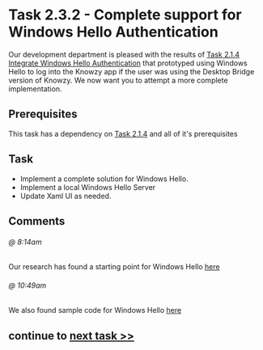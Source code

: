 # Task 2.3.2 - Complete support for Windows Hello Authentication

Our development department is pleased with the results of [Task 2.1.4 Integrate Windows Hello Authentication](214_WindowsHello.md) 
that prototyped using Windows Hello to log into the Knowzy app if the user was using the Desktop Bridge version of Knowzy. We now want you to
attempt a more complete implementation.

## Prerequisites 

This task has a dependency on [Task 2.1.4](214_WindowsHello.md) and all of it's prerequisites

## Task 

* Implement a complete solution for Windows Hello.
* Implement a local Windows Hello Server
* Update Xaml UI as needed.

## Comments

###### @ 8:14am
Our research has found a starting point for Windows Hello [here](https://docs.microsoft.com/en-us/windows/uwp/security/microsoft-passport)

###### @ 10:49am
We also found sample code for Windows Hello [here](https://github.com/Microsoft/Windows-universal-samples/tree/6370138b150ca8a34ff86de376ab6408c5587f5d/Samples/MicrosoftPassport)

## continue to [next task >> ](233_Extend.md)